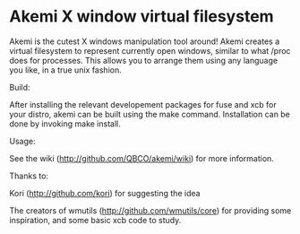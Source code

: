 Akemi X window virtual filesystem
===
Akemi is the cutest X windows manipulation tool around!
Akemi creates a virtual filesystem to represent currently open windows, similar to what /proc does for processes. This allows you to arrange them using any language you like, in a true unix fashion.

Build:

After installing the relevant developement packages for fuse and xcb for your distro, akemi can be built using the make command.
Installation can be done by invoking make install.

Usage:

See the wiki (http://github.com/QBCO/akemi/wiki) for more information.
	
Thanks to:

Kori (http://github.com/kori) for suggesting the idea

The creators of wmutils (http://github.com/wmutils/core) for providing some inspiration, and some basic xcb code to study.
